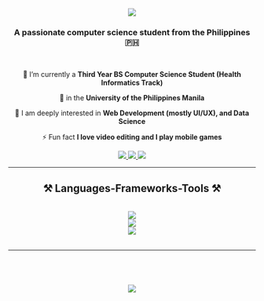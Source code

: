 <h1 align="center">
    <img src="https://readme-typing-svg.herokuapp.com/?font=Righteous&size=35&center=true&vCenter=true&width=500&height=70&duration=4000&lines=Hi+There!+👋;+I'm+Joana+Tria!;" />
</h1>

<h3 align="center">A passionate computer science student from the Philippines 🇵🇭</h3>

<br/>

<div align="center">
 
 🔭 I’m currently a **Third Year BS Computer Science Student (Health Informatics Track)**
 
 🌱 in the **University of the Philippines Manila**

💬 I am deeply interested in **Web Development (mostly UI/UX), and Data Science**

⚡ Fun fact **I love video editing and I play mobile games**

 </div>
 
<div align="center"> 
  <a href="mailto:jstria1@up.edu.ph">
    <img src="https://img.shields.io/badge/Gmail-333333?style=for-the-badge&logo=gmail&logoColor=red" />
  </a>
  <a href="https://linkedin.com/in/joana-tria" target="_blank">
    <img src="https://img.shields.io/badge/LinkedIn-0077B5?style=for-the-badge&logo=linkedin&logoColor=white" target="_blank" />
  </a>
  <a href="https://github.com/joanatria" target="_blank">
     <img src="https://img.shields.io/badge/Portfolio-FF5722?style=for-the-badge&logo=todoist&logoColor=white" target="_blank" /> <!-- sqlite, safari, google-chrome are other good icon options -->
  </a>
</div>

 <hr/>
 
<h2 align="center">⚒️ Languages-Frameworks-Tools ⚒️</h2>
<br/>
<div align="center">
    <img src="https://skillicons.dev/icons?i=postman,eclipse,vscode,idea,github,git,gitlab,react,bootstrap" /><br>
    <img src="https://skillicons.dev/icons?i=mui,html,css,django,jquery,laravel,nodejs,javascript,express,mongodb" /><br>
    <img src="https://skillicons.dev/icons?i=postgres,spring,c,cpp,java,mysql,python,r,anaconda" /><br>
</div>

<br/>
<hr/>
<br/>
<h1 align="center">
    <img src="https://readme-typing-svg.herokuapp.com/?font=Righteous&size=35&center=true&vCenter=true&width=500&height=70&duration=4000&lines=Thank+You!+👋;+live+life+fully!;" />
</h1>
